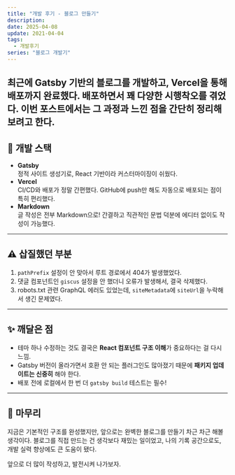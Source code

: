```yaml
---
title: "개발 후기 - 블로그 만들기"
description:
date: 2025-04-08
update: 2021-04-04
tags:
  - 개발후기
series: "블로그 개발기"
---
```

최근에 Gatsby 기반의 블로그를 개발하고, Vercel을 통해 배포까지 완료했다. 배포하면서 꽤 다양한 시행착오를 겪었다. 이번 포스트에서는 그 과정과 느낀 점을 간단히 정리해보려고 한다.
---

## 🔧 개발 스택

- **Gatsby**  
  정적 사이트 생성기로, React 기반이라 커스터마이징이 쉬웠다.
- **Vercel**  
  CI/CD와 배포가 정말 간편했다. GitHub에 push만 해도 자동으로 배포되는 점이 특히 편리했다.
- **Markdown**  
  글 작성은 전부 Markdown으로! 간결하고 직관적인 문법 덕분에 에디터 없이도 작성이 가능했다.

---

## ⚠️ 삽질했던 부분

1. `pathPrefix` 설정이 안 맞아서 루트 경로에서 404가 발생했었다.
2. 댓글 컴포넌트인 `giscus` 설정을 안 했더니 오류가 발생해서, 결국 삭제했다.
3. robots.txt 관련 GraphQL 에러도 있었는데, `siteMetadata`에 `siteUrl`을 누락해서 생긴 문제였다.

---

## ✨ 깨달은 점

- 테마 하나 수정하는 것도 결국은 **React 컴포넌트 구조 이해**가 중요하다는 걸 다시 느낌.
- Gatsby 버전이 올라가면서 호환 안 되는 플러그인도 많아졌기 때문에 **패키지 업데이트는 신중히** 해야 한다.
- 배포 전에 로컬에서 한 번 더 `gatsby build` 테스트는 필수!

---

## 💬 마무리

지금은 기본적인 구조를 완성했지만, 앞으로는 완벽한 블로그를 만들기 차근 차근 해볼 생각이다. 블로그를 직접 만드는 건 생각보다 재밌는 일이었고, 나의 기록 공간으로도, 개발 실력 향상에도 큰 도움이 됐다.

앞으로 더 많이 작성하고, 발전시켜 나가보자.  


